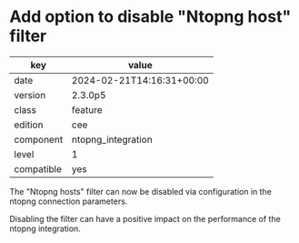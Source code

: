 [//]: # (werk v2)
# Add option to disable "Ntopng host" filter

key        | value
---------- | ---
date       | 2024-02-21T14:16:31+00:00
version    | 2.3.0p5
class      | feature
edition    | cee
component  | ntopng_integration
level      | 1
compatible | yes

The "Ntopng hosts" filter can now be disabled via configuration in
the ntopng connection parameters.

Disabling the filter can have a positive impact on the performance
of the ntopng integration.
